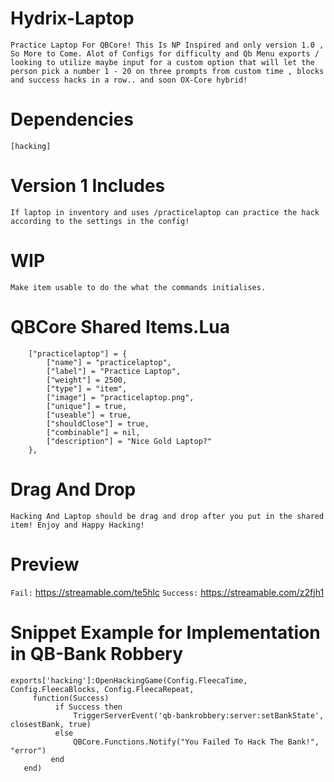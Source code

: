 # Hydrix-Laptop
```Practice Laptop For QBCore! This Is NP Inspired and only version 1.0 , So More to Come. Alot of Configs for difficulty and Qb Menu exports / looking to utilize maybe input for a custom option that will let the person pick a number 1 - 20 on three prompts from custom time , blocks and success hacks in a row.. and soon OX-Core hybrid! ```

# Dependencies 
 ``` [hacking] ``` 
 
 # Version 1 Includes
 ```If laptop in inventory and uses /practicelaptop can practice the hack according to the settings in the config!```
 
 # WIP
 ``` Make item usable to do the what the commands initialises. ```

# QBCore Shared Items.Lua
```
    ["practicelaptop"] = {
        ["name"] = "practicelaptop",
        ["label"] = "Practice Laptop",
        ["weight"] = 2500,
        ["type"] = "item",
        ["image"] = "practicelaptop.png",
        ["unique"] = true,
        ["useable"] = true,
        ["shouldClose"] = true,
        ["combinable"] = nil,
        ["description"] = "Nice Gold Laptop?"
    },
```

# Drag And Drop
``` Hacking And Laptop should be drag and drop after you put in the shared item! Enjoy and Happy Hacking! ```
 
 # Preview
``` Fail: ```
 https://streamable.com/te5hlc
``` Success: ```
 https://streamable.com/z2fjh1 
 
 # Snippet Example for Implementation in QB-Bank Robbery
    exports['hacking']:OpenHackingGame(Config.FleecaTime, Config.FleecaBlocks, Config.FleecaRepeat, 
         function(Success)
              if Success then
                  TriggerServerEvent('qb-bankrobbery:server:setBankState', closestBank, true)
              else
                  QBCore.Functions.Notify("You Failed To Hack The Bank!", "error")
             end
       end) 
